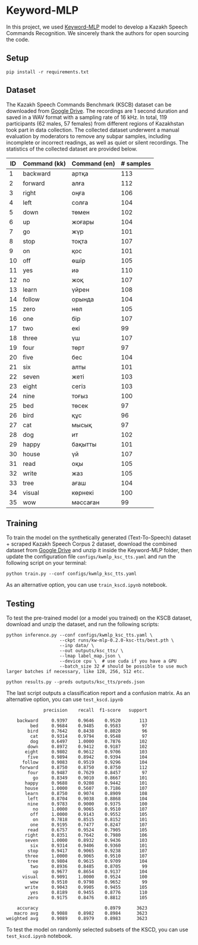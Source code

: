 # Keyword-MLP

In this project, we used [Keyword-MLP](https://github.com/AI-Research-BD/Keyword-MLP) model to develop a Kazakh Speech Commands Recognition. We sincerely thank the authors for open sourcing the code. 

## Setup

```
pip install -r requirements.txt
```

## Dataset
The Kazakh Speech Commands Benchmark (KSCB) dataset can be downloaded from [Google Drive](https://drive.google.com/file/d/1b2K8cU5rTTQutpibx-cPUF4smXodohEt/view?usp=share_link). The recordings are 1 second duration and saved in a WAV format with a sampling rate of 16 kHz. In total, 119 participants (62 males, 57 females) from different regions of Kazakhstan took part in data collection. The collected dataset underwent a manual evaluation by moderators to remove any subpar samples, including incomplete or incorrect readings, as well as quiet or silent recordings. The statistics of the collected dataset are provided below.

|ID| Command (kk)|Command (en)|# samples|
|--|--------|--------|---|
|1| backward | артқа | 113 |
|2| forward	| алға | 112  |
|3| right	| оңға | 106 | 
|4| left | солға | 104 | 
|5| down | төмен | 102 |
|6| up	 | жоғары | 104 | 
|7| go	 | жүр  | 101 |
|8| stop | тоқта | 107 |
|9| on	| қос	| 101 |
|10| off	| өшір	| 105 |
|11| yes	| иә | 110 |
|12| no	| жоқ	| 107 |
|13| learn | үйрен | 108 |	
|14| follow	| орында | 104 |
|15| zero	| нөл	| 105 |
|16| one	| бір	| 107 |
|17| two	| екі	| 99 |
|18| three	| үш | 107 |
|19| four	| төрт | 97 |
|20| five	| бес	| 104 |
|21| six	| алты | 101 |	
|22| seven	| жеті | 103 |
|23| eight	| сегіз	| 103 |
|24| nine	| тоғыз	| 100 |
|25| bed	| төсек	| 97 |
|26| bird	| құс	| 96 |
|27| cat	| мысық	| 97 |
|28| dog	| ит | 102 |
|29| happy	| бақытты	| 101 |
|30| house	| үй | 107 |
|31| read	| оқы	| 105 |
|32| write	| жаз	| 105 |
|33| tree	| ағаш | 104 |
|34| visual |	көрнекі	| 100 |
|35| wow	| мәссаған	| 99|



## Training

To train the model on the synthetically generated (Text-To-Speech) dataset + scraped Kazakh Speech Corpus 2 dataset, download the combined dataset from [Google Drive](https://drive.google.com/file/d/1tMiXB5vWqn8RgrmvCXCj-NVuDLEQ1E2e/view?usp=share_link) and unzip it inside the Keyword-MLP folder, then update the configuration file ```configs/kwmlp_ksc_tts.yaml``` and run the following script on your terminal:

```
python train.py --conf configs/kwmlp_ksc_tts.yaml
```

As an alternative option, you can use ```train_kscd.ipynb``` notebook.


## Testing

To test the pre-trained model (or a model you trained) on the KSCB dataset, download and unzip the dataset, and run the following scripts:
```
python inference.py --conf configs/kwmlp_ksc_tts.yaml \
                    --ckpt runs/kw-mlp-0.2.0-ksc-tts/best.pth \
                    --inp data/ \
                    --out outputs/ksc_tts/ \
                    --lmap label_map.json \
                    --device cpu \  # use cuda if you have a GPU
                    --batch_size 32 # should be possible to use much larger batches if necessary, like 128, 256, 512 etc.
```
```
python results.py --preds outputs/ksc_tts/preds.json
```
The last script outputs a classification report and a confusion matrix. As an alternative option, you can use ```test_kscd.ipynb```
```
              precision    recall  f1-score   support

    backward     0.9397    0.9646    0.9520       113
         bed     0.9684    0.9485    0.9583        97
        bird     0.7642    0.8438    0.8020        96
         cat     0.9314    0.9794    0.9548        97
         dog     0.6497    1.0000    0.7876       102
        down     0.8972    0.9412    0.9187       102
       eight     0.9802    0.9612    0.9706       103
        five     0.9894    0.8942    0.9394       104
      follow     0.9083    0.9519    0.9296       104
     forward     0.8750    0.8750    0.8750       112
        four     0.9487    0.7629    0.8457        97
          go     0.8349    0.9010    0.8667       101
       happy     0.9688    0.9208    0.9442       101
       house     1.0000    0.5607    0.7186       107
       learn     0.8750    0.9074    0.8909       108
        left     0.8704    0.9038    0.8868       104
        nine     0.9783    0.9000    0.9375       100
          no     1.0000    0.9065    0.9510       107
         off     1.0000    0.9143    0.9552       105
          on     0.7818    0.8515    0.8152       101
         one     0.9195    0.7477    0.8247       107
        read     0.6757    0.9524    0.7905       105
       right     0.8351    0.7642    0.7980       106
       seven     1.0000    0.8932    0.9436       103
         six     0.9314    0.9406    0.9360       101
        stop     0.9417    0.9065    0.9238       107
       three     1.0000    0.9065    0.9510       107
        tree     0.9804    0.9615    0.9709       104
         two     0.8936    0.8485    0.8705        99
          up     0.9677    0.8654    0.9137       104
      visual     0.9091    1.0000    0.9524       100
         wow     0.9510    0.9798    0.9652        99
       write     0.9043    0.9905    0.9455       105
         yes     0.8189    0.9455    0.8776       110
        zero     0.9175    0.8476    0.8812       105

    accuracy                         0.8979      3623
   macro avg     0.9088    0.8982    0.8984      3623
weighted avg     0.9089    0.8979    0.8983      3623
```
To test the model on randomly selected subsets of the KSCD, you can use ```test_kscd.ipynb``` notebook. 
